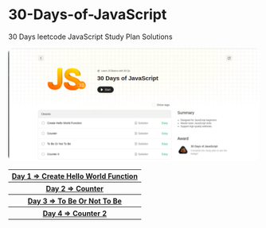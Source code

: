 # 30-Days-of-JavaScript
 30 Days leetcode JavaScript Study Plan Solutions

<img src="./image.png" alt="img" style="border-radius:10px">

<br>

<table>
  <tr>
    <th><a href="./createhelloworld.js">Day 1 => Create Hello World Function</a></th>
  </tr>
  <tr>
    <th><a href="./counter.js">Day 2 => Counter</a></th>
  </tr>
  <tr>
      <th><a href="./ToBeOrNotToBe.js">Day 3 => To Be Or Not To Be</a></th>
  </tr>
  <tr>
      <th><a href="./counterII.js">Day 4 => Counter 2</a></th>
  </tr>
</table>